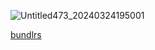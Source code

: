 
![Untitled473_20240324195001](https://github.com/bordrline/hai/assets/155702764/10496d14-982f-4898-b0a1-8e21073f7ac3)

[bundlrs](https://bundlrs.cc/dachu)

<!---
bordrline/bordrline is a ✨ special ✨ repository because its `README.md` (this file) appears on your GitHub profile.
You can click the Preview link to take a look at your changes.
--->
